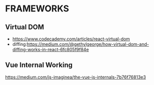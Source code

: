 # FRAMEWORKS

## Virtual DOM
* https://www.codecademy.com/articles/react-virtual-dom
* diffing:https://medium.com/@gethylgeorge/how-virtual-dom-and-diffing-works-in-react-6fc805f9f84e


## Vue Internal Working
https://medium.com/js-imaginea/the-vue-js-internals-7b76f76813e3
